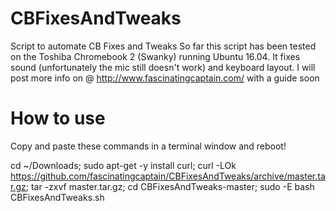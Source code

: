 # CBFixesAndTweaks
Script to automate CB Fixes and Tweaks
So far this script has been tested on the Toshiba Chromebook 2 (Swanky) running Ubuntu 16.04.
It fixes sound (unfortunately the mic still doesn't work) and keyboard layout.
I will post more info on @ http://www.fascinatingcaptain.com/ with a guide soon

# How to use
Copy and paste these commands in a terminal window and reboot!

cd ~/Downloads; sudo apt-get -y install curl; curl -LOk https://github.com/fascinatingcaptain/CBFixesAndTweaks/archive/master.tar.gz; tar -zxvf master.tar.gz; cd CBFixesAndTweaks-master; sudo -E bash CBFixesAndTweaks.sh

